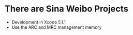 # There are Sina Weibo Projects
- Development in Xcode 5.1.1
- Use the ARC and MRC management memory
